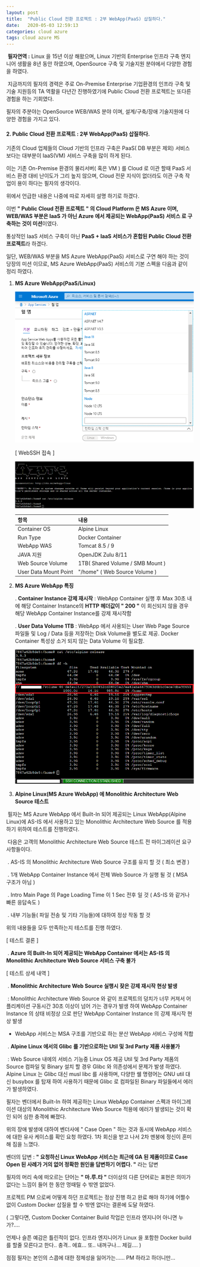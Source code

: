 ```yaml
---
layout: post
title:  "Public Cloud 전환 프로젝트 : 2부 WebApp(PaaS) 삽질하다."
date:   2020-05-03 12:59:13
categories: cloud azure
tags: cloud azure MS
---
```


​	**필자연역 :** Linux 을 15년 이상 해왔으며, Linux 기반의 Enterprise 인프라 구축 엔지니어 생활을 8년 동안 하였으며, OpenSource 구축 및 기술지원 분야에서 다양한 경험을 하였다.

​	지금까지의 필자의 경력은 주로 On-Premise Enterprise 기업환경의 인프라 구축 및 기술 지원등의 TA 역활을 다년간 진행하였기에 Public Cloud 전환 프로젝트는 또다른 경험을 하는 기회였다.

필자의 주분야는 OpenSource WEB/WAS 분야 이며, 설계/구축/장애 기술지원에 다양한 경험을 가지고 있다.



#### 2. Public Cloud 전환 프로젝트 : 2부 WebApp(PaaS) 삽질하다.

기존의 Cloud 업체들의 Cloud 기반의 인프라 구축은 PaaS( DB 부분은 제외) 서비스 보다는 대부분이 IaaS(VM) 서비스 구축을 많이 하게 된다. 

  이는 기존 On-Premise 환경의 물리서버( 혹은 VM )  를 Cloud 로 이관 할때 PaaS 서비스 환경 대비 난이도가 그리 높지 않으며, Cloud 전문 지식이 없더라도 이관 구축 작업이 용이 하다는 필자의 생각이다.

  위에서 언급한 내용은 나중에 따로 자세히 설명 하기로 하겠다.

이번 **" Public Cloud 전환 프로젝트 " 의 Cloud Platform 은 MS Azure 이며, WEB/WAS 부분은 IaaS 가 아닌 Azure 에서 제공되는 WebApp(PaaS) 서비스 로 구축하는 것이 미션**이였다.

 통상적인 IaaS 서비스 구축이 아닌 **PaaS + IaaS 서비스가 혼합된 Public Cloud 전환 프로젝트**라 하겠다. 

 일단, WEB/WAS 부분을 MS Azure WebApp(PaaS) 서비스로 구연 해야 하는 것이 당장의 미션 이므로, MS Azure WebApp(PaaS) 서비스의 기본 스펙을 다음과 같이 정리 하였다.

1. **MS Azure WebApp(PaaS/Linux)**

   ![Azure WebApp](https://github.com/graudis/graudis.github.io/blob/master/_image/webapp-1.png?raw=true)

   [ WebSSH 접속 ]

   ![WebSSH](https://github.com/graudis/graudis.github.io/blob/master/_image/webapp-2.png?raw=true)

   | 항목                  | 내용                             |
   | --------------------- | -------------------------------- |
   | Container OS          | Alpine Linux                     |
   | Run Type              | Docker Container                 |
   | WebApp WAS            | Tomcat 8.5 / 9                   |
   | JAVA 지원             | OpenJDK Zulu 8/11                |
   | Web Source Volume     | 1TB( Shared Volume / SMB Mount ) |
   | User Data Mount Point | "/home" ( Web Source Volume )    |



2. **MS Azure WebApp 특징**

   . **Container Instance 강제 재시작** : WebApp Container 실행 후 Max 30초 내에 해당 Container Instance의 **HTTP 헤더값이 " 200 "** 이 회신되지 않을 경우 해당 WebApp Container Instance를 강제 재시작함

   

   . **User Data Volume 1TB** : WebApp 에서 사용되는 User Web Page Source 파일들 및 Log / Data 등을 저장하는 Disk Volume을 별도로 제공. Docker Container 특성상 소거 되지 않는 Data Volume 이 필요함.

   ![User Data](https://github.com/graudis/graudis.github.io/blob/master/_image/webapp-4.png?raw=true)



3. **Alpine Linux(MS Azure WebApp) 에 Monolithic Architecture Web Source 테스트**

​	필자는 MS Azure WebApp 에서 Built-In 되어 제공되는 Linux WebApp(Alpine Linux)에 AS-IS 에서 사용하고 있는 Monolithic Architecture Web Source 를 적용하기 위하여 테스트를 진행하였다.

​    다음은 고객의 Monolithic Architecture Web Source 테스트 전 마이그레이션 요구 사항들이다.

​	. AS-IS 의 Monolithic Architecture Web Source 구조를 유지 할 것 ( 최소 변경 )

​	. 1개 WebApp Container Instance 에서 전체 Web Source 가 실행 될 것 ( MSA 구조가 아님 )

​	. Intro Main Page 의 Page Loading Time 이 1 Sec 전후 일 것 ( AS-IS 와 같거나 빠른 응답속도 )

​	. 내부 기능들( 파일 전송 및 기타 기능들)에 대하여 정상 작동 할 것



  위의 내용들을 모두 만족하는지 테스트를 진행 하였다. 

[ 테스트 결론 ]

​	. **Azure 의 Built-In 되어 제공되는 WebApp Container 에서는 AS-IS 의 Monolithic Architecture Web Source 서비스 구축 불가**



[ 테스트 상세 내역 ]

​	. **Monolithic Architecture Web Source 실행시 잦은 강제 재시작 현상 발생**

​	: Monolithic Architecture Web Source 와 같이 프로젝트의 덩치가 너무 커져서 어플리케이션 구동시간 30초 이상이 넘어 가는 경우가 발생 하여 WebApp Container Instance 의 상태 비정상 으로 판단 WebApp Container Instance 의 강제 재시작 현상 발생

 * WebApp 서비스는 MSA 구조를 기반으로 하는  분산 WebApp 서비스 구성에 적합

   

​	. **Alpine Linux 에서의 Glibc 를 기반으로하는 Util 및 3rd Party 제품 사용불가** 

​	: Web Source 내에의 서비스 기능중 Linux OS 제공 Util 및 3rd Party 제품의 Source 컴파일 및 Binary 설치 할 경우 Glibc 와 의존성에서 문제가 발생 하였다. Alpine Linux 는 Glibc 대신 musl libc 를 사용하며, 다양한 쉘 명령어는 GNU util 대신 busybox 를 탑재 하여 사용하기 때문에 Glibc 로 컴파일된 Binary 파일들에서 에러가 발생하였다.



  필자는 벤더에서 Built-In 하여 제공하는 Linux WebApp Container 스펙과 마이그레이션 대상의 Monolithic Architecture Web Source 적용에 에러가 발생되는 것이 확인 되어 심한 충격에 빠졌다. 



  위의 장애 발생에 대하여 벤더사에 " Case Open " 하는 것과 동시에 WebApp 서비스에 대한 유사 케이스를 확인 요청 하였다. 1차 회신을 받고 나서 2차 멘붕에 정신이 혼미해 짐을 느꼈다.



벤더의 답변 : **" 요청하신 Linux WebApp 서비스는 최근에 GA 된 제품이므로 Case Open 된 사례가 거의 없어 정확한 원인을 답변하기 어렵다. "** 라는 답변



  필자의 머리 속에 떠오르는 단어는 **" 마.루.타 "** 더이상의  다른 단어로는 표현은 의미가 없다는 느낌이 들어 한 동안 멍때릴 수 밖엔 없었다. 



  프로젝트 PM 으로써 어떻게 하던 프로젝트는 정상 진행 하고 완료 해야 하기에 어쩔수 없이 Custom Docker 삽질을 할 수 밖엔 없다는 결론에 도달 하였다.

( 그렇다면, Custom Docker Container Build 작업은 인프라 엔지니어 아니면 누가?.... 

언제나 슬픈 예감은 틀린적이 없다. 인프라 엔지니어가 Linux 을 포함한 Docker build를 할줄 모른다고 한다.. 충격.. 에효... 또.. 내꺼구나... 제길.... )



점점 필자는 본인의 스콥에 대한 정체성을 잃어가는...... PM 하라고 하더니만... 
